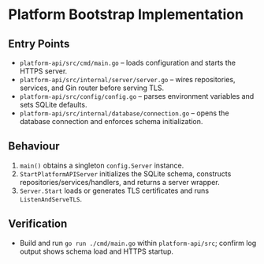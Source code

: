 # Platform Bootstrap Implementation

## Entry Points

- `platform-api/src/cmd/main.go` – loads configuration and starts the HTTPS server.
- `platform-api/src/internal/server/server.go` – wires repositories, services, and Gin router before serving TLS.
- `platform-api/src/config/config.go` – parses environment variables and sets SQLite defaults.
- `platform-api/src/internal/database/connection.go` – opens the database connection and enforces schema initialization.

## Behaviour

1. `main()` obtains a singleton `config.Server` instance.
2. `StartPlatformAPIServer` initializes the SQLite schema, constructs repositories/services/handlers, and returns a server wrapper.
3. `Server.Start` loads or generates TLS certificates and runs `ListenAndServeTLS`.

## Verification

- Build and run `go run ./cmd/main.go` within `platform-api/src`; confirm log output shows schema load and HTTPS startup.
